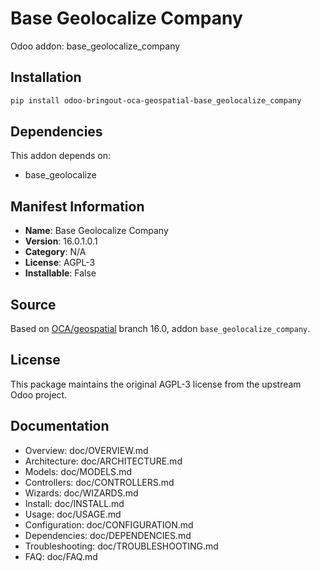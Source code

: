 # Base Geolocalize Company

Odoo addon: base_geolocalize_company

## Installation

```bash
pip install odoo-bringout-oca-geospatial-base_geolocalize_company
```

## Dependencies

This addon depends on:
- base_geolocalize

## Manifest Information

- **Name**: Base Geolocalize Company
- **Version**: 16.0.1.0.1
- **Category**: N/A
- **License**: AGPL-3
- **Installable**: False

## Source

Based on [OCA/geospatial](https://github.com/OCA/geospatial) branch 16.0, addon `base_geolocalize_company`.

## License

This package maintains the original AGPL-3 license from the upstream Odoo project.

## Documentation

- Overview: doc/OVERVIEW.md
- Architecture: doc/ARCHITECTURE.md
- Models: doc/MODELS.md
- Controllers: doc/CONTROLLERS.md
- Wizards: doc/WIZARDS.md
- Install: doc/INSTALL.md
- Usage: doc/USAGE.md
- Configuration: doc/CONFIGURATION.md
- Dependencies: doc/DEPENDENCIES.md
- Troubleshooting: doc/TROUBLESHOOTING.md
- FAQ: doc/FAQ.md
